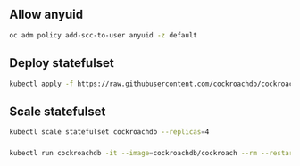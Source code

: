 ## Allow anyuid
```sh
oc adm policy add-scc-to-user anyuid -z default
```

## Deploy statefulset
```sh
kubectl apply -f https://raw.githubusercontent.com/cockroachdb/cockroach/master/cloud/kubernetes/cockroachdb-statefulset.yaml
```

## Scale statefulset
```sh
kubectl scale statefulset cockroachdb --replicas=4
```

###
```sh
kubectl run cockroachdb -it --image=cockroachdb/cockroach --rm --restart=Never     -- sql --insecure --host=cockroachdb-public
```

